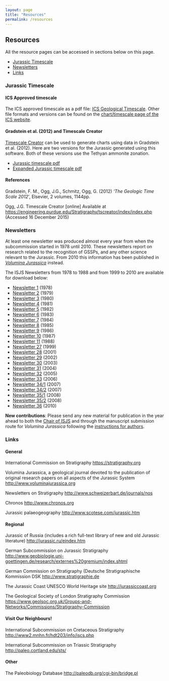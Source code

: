 ```yaml
---
layout: page
title: "Resources"
permalink: /resources
---
```

## Resources
All the resource pages can be accessed in sections below on this page.

* [Jurassic Timescale](#jurassic-timescale)
* [Newsletters](#newsletters)
* [Links](#links)


### Jurassic Timescale
#### ICS Approved timescale

The ICS approved timescale as a pdf file: [ICS Geological Timescale](/files/ics-geologicaltimescale2015-01.pdf). Other file formats and versions can be found on the [chart/timescale page of the ICS website](https://stratigraphy.org/chart).

#### Gradstein et al. (2012) and Timescale Creator

[Timescale Creator](https://engineering.purdue.edu/Stratigraphy/tscreator/index/index.php) can be used to generate charts using data in Gradstein et al. (2012). Here are two versions for the Jurassic generated using this software. Both of these versions use the Tethyan ammonite zonation.

* [Jurassic timescale pdf](/files/timescalecreators_jurassic.pdf)
* [Expanded Jurassic timescale pdf](/files/timescalecreator_jurassic_expanded.pdf)

#### References

Gradstein, F. M., Ogg, J.G., Schmitz, Ogg, G. (2012) _‘The Geologic Time Scale 2012′_, Elsevier, 2 volumes, 1144pp.

Ogg, J.G. Timescale Creator [online] Available at <https://engineering.purdue.edu/Stratigraphy/tscreator/index/index.php> (Accessed 16 December 2015)

### Newsletters

At least one newsletter was produced almost every year from when the subcommission started in 1978 until 2010. These newsletters report on research related to the recognition of GSSPs, and any other science relevant to the Jurassic. From 2010 this information has been published in _[Volumina Jurassica](https://vjs.pgi.gov.pl/)_ instead.

The ISJS Newsletters from 1978 to 1988 and from 1999 to 2010 are available for download below:


* [Newsletter 1](/files/isjs-newsletter-no-1.pdf) (1978)
* [Newsletter 2](/files/isjs-newsletter-no-2.pdf) (1979)
* [Newsletter 3](/files/isjs-newsletter-no-3.pdf) (1980)
* [Newsletter 4](/files/isjs-newsletter-no-4.pdf) (1981)
* [Newsletter 5](/files/isjs-newsletter-no-5.pdf) (1982)
* [Newsletter 6](/files/isjs-newsletter-no-6.pdf) (1983)
* [Newsletter 7](/files/isjs-newsletter-no-7.pdf) (1984)
* [Newsletter 8](/files/isjs-newsletter-no-8.pdf) (1985)
* [Newsletter 9](/files/isjs-newsletter-no-9.pdf) (1986)
* [Newsletter 10](/files/isjs-newsletter-no-10.pdf) (1987)
* [Newsletter 11](/files/isjs-newsletter-no-11.pdf) (1988)
* [Newsletter 27](/files/isjs-newsletter-no-27.pdf) (1999)
* [Newsletter 28](/files/isjs-newsletter-no-28.pdf) (2001)
* [Newsletter 29](/files/isjs-newsletter-no-29.pdf) (2002)
* [Newsletter 30](/files/isjs-newsletter-no-30.pdf) (2003)
* [Newsletter 31](/files/isjs-newsletter-no-31.pdf) (2004)
* [Newsletter 32](/files/isjs-newsletter-no-32.pdf) (2005)
* [Newsletter 33](/files/isjs-newsletter-no-33.pdf) (2006)
* [Newsletter 34/1](/files/isjs-newsletter-no-34-1.pdf) (2007)
* [Newsletter 34/2](/files/isjs-newsletter-no-34-2.pdf) (2007)
* [Newsletter 35/1](/files/isjs-newsletter-no-35-1.pdf) (2008)
* [Newsletter 35/2](/files/isjs-newsletter-no-35-2.pdf) (2008)
* [Newsletter 36](/files/isjs-newsletter-no-36.pdf) (2010)

**New contributions**: Please send any new material for publication in the year ahead to both the [Chair of ISJS](http://www.open.ac.uk/people/alc8#tab1) and through the manuscript submission route for _Volumina Jurassica_ following the [instructions for authors](https://vjs.pgi.gov.pl/about/submissions).

### Links

#### General

International Commission on Stratigraphy <https://stratigraphy.org>

Volumina Jurassica, a geological journal devoted to the publication of original research papers on all aspects of the Jurassic System <http://www.voluminajurassica.org>

Newsletters on Stratigraphy <http://www.schweizerbart.de/journals/nos>

Chronos <http://www.chronos.org>

Jurassic palaeogeography <http://www.scotese.com/jurassic.htm>

#### Regional

Jurassic of Russia (includes a rich full-text library of new and old Jurassic literature) <http://jurassic.ru/eindex.htm>

German Subcommission on Jurassic Stratigraphy <http://www.geobiologie.uni-goettingen.de/research/externes%20gremium/index.shtml>

German Commission on Stratigraphy (Deutsche Stratigraphische Kommission DSK <http://www.stratigraphie.de>

The Jurassic Coast UNESCO World Heritage site <http://jurassiccoast.org>

The Geological Society of London Stratigraphy Commission <https://www.geolsoc.org.uk/Groups-and-Networks/Commissions/Stratigraphy-Commission>

#### Visit Our Neighbours!

International Subcommission on Cretaceous Stratigraphy <http://www2.mnhn.fr/hdt203/info/iscs.php>

International Subcommission on Triassic Stratigraphy <http://paleo.cortland.edu/sts/>

#### Other

The Paleobiology Database <http://paleodb.org/cgi-bin/bridge.pl>